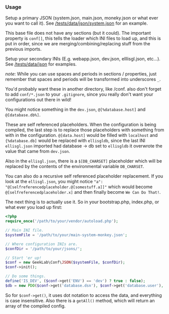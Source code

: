 ### Usage
Setup a primary JSON (system.json, main.json, moneky.json or what ever you want to call it). See [/tests/data/json/system.json](/tests/data/ini/system.json) for an example.

This base file does not have any sections (but it could). The important property is `conf[]`, this tells the loader which INI files to load up, and this is put in order, since we are merging/combining/replacing stuff from the previous imports.

Setup your secondary INIs (E.g. webapp.json, dev.json, elllisgl.json, etc...). See [/tests/data/json](/tests/data/json) for examples.

_note_: While you can use spaces and periods in sections / properties, just remember that spaces and periods will be transformed into underscores `_`.

You'd probably want these in another directory, like /conf. also don't forget to add `conf/*.json` to your `.gitignore`, since you really don't want your configurations out there in wild! 

You might notice something in the `dev.json`, `@[%database.host]` and `@[database.db%]`.

These are self referenced placeholders. When the configuration is being compiled, the last step is to replace those placeholders with something from with in the configuration. `@[data.host]` would be filled with `localhost` and  `{%database.db]` would be replaced with `ellisgldb`, since the last INI `ellisgl.json` imported had database -> db set to `ellisgldb` it overwrote the value that came from `dev.json`.

Also in the `ellisgl.json`, there is a `$[DB_CHARSET]` placeholder which will be replaced by the contents of the environmental variable `DB_CHARSET`.

You can also do a recursive self referenced placeholder replacement. If you look at the `ellisgl.json`, you might notice `"a":  "@[selfreferencedplaceholder.@[somestuff.a]]"` which would become `@[selfreferencedplaceholder.x]` and then finally become `We Can Do That!`. 

The next thing is to actually use it. So in your bootstrap.php, index.php, or what ever you load up first:

```PHP
<?php
require_once('/path/to/your/vendor/autoload.php');

// Main INI file.
$systemFile = '/path/to/your/main-system-monkey.json';

// Where configuration INIs are.
$confDir = '/path/to/your/jsons/';

// Start 'er up!
$conf = new GeekLab\Conf\JSON($systemFile, $confDir);
$conf->init();

// Do some things.
define('IS_DEV', ($conf->get('ENV') == 'dev') ? true : false);
$db = new PDO($conf->get('database.dsn'), $conf->get('database.user'), $conf->get('database.pass'));
```

So for `$conf->get()`, it uses dot notation to access the data, and everything is case insensitive. Also there is a `getAll()` method, which will return an array of the compiled config.
